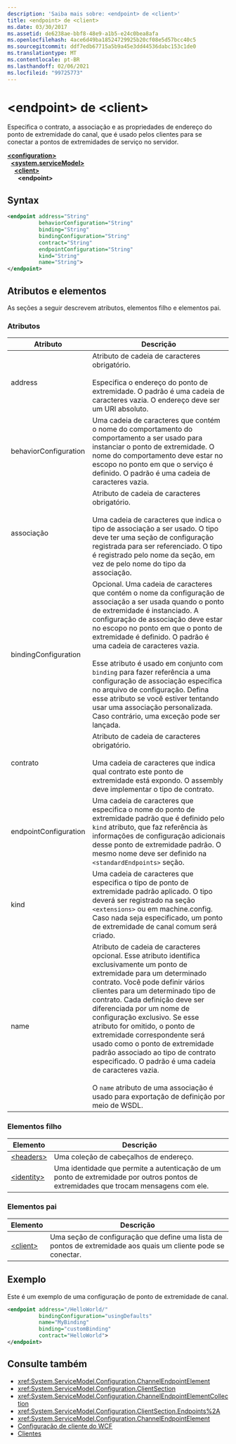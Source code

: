 ```yaml
---
description: 'Saiba mais sobre: <endpoint> de <client>'
title: <endpoint> de <client>
ms.date: 03/30/2017
ms.assetid: de6238ae-bbf8-48e9-a1b5-e24c0bea8afa
ms.openlocfilehash: 4ace6d49ba18524729925b20cf08e5d57bcc40c5
ms.sourcegitcommit: ddf7edb67715a5b9a45e3dd44536dabc153c1de0
ms.translationtype: MT
ms.contentlocale: pt-BR
ms.lasthandoff: 02/06/2021
ms.locfileid: "99725773"
---
```

# <a name="endpoint-of-client"></a>\<endpoint> de \<client>

Especifica o contrato, a associação e as propriedades de endereço do ponto de extremidade do canal, que é usado pelos clientes para se conectar a pontos de extremidades de serviço no servidor.  
  
[**\<configuration>**](../configuration-element.md)\
&nbsp;&nbsp;[**\<system.serviceModel>**](system-servicemodel.md)\
&nbsp;&nbsp;&nbsp;&nbsp;[**\<client>**](client.md)\
&nbsp;&nbsp;&nbsp;&nbsp;&nbsp;&nbsp;**\<endpoint>**  
  
## <a name="syntax"></a>Syntax  
  
```xml  
<endpoint address="String"
          behaviorConfiguration="String"
          binding="String"
          bindingConfiguration="String"
          contract="String"
          endpointConfiguration="String"
          kind="String"
          name="String">
</endpoint>
```  
  
## <a name="attributes-and-elements"></a>Atributos e elementos  

 As seções a seguir descrevem atributos, elementos filho e elementos pai.  
  
### <a name="attributes"></a>Atributos  
  
|Atributo|Descrição|  
|---------------|-----------------|  
|address|Atributo de cadeia de caracteres obrigatório.<br /><br /> Especifica o endereço do ponto de extremidade. O padrão é uma cadeia de caracteres vazia. O endereço deve ser um URI absoluto.|  
|behaviorConfiguration|Uma cadeia de caracteres que contém o nome do comportamento do comportamento a ser usado para instanciar o ponto de extremidade. O nome do comportamento deve estar no escopo no ponto em que o serviço é definido. O padrão é uma cadeia de caracteres vazia.|  
|associação|Atributo de cadeia de caracteres obrigatório.<br /><br /> Uma cadeia de caracteres que indica o tipo de associação a ser usado. O tipo deve ter uma seção de configuração registrada para ser referenciado. O tipo é registrado pelo nome da seção, em vez de pelo nome do tipo da associação.|  
|bindingConfiguration|Opcional. Uma cadeia de caracteres que contém o nome da configuração de associação a ser usada quando o ponto de extremidade é instanciado. A configuração de associação deve estar no escopo no ponto em que o ponto de extremidade é definido. O padrão é uma cadeia de caracteres vazia.<br /><br /> Esse atributo é usado em conjunto com `binding` para fazer referência a uma configuração de associação específica no arquivo de configuração. Defina esse atributo se você estiver tentando usar uma associação personalizada. Caso contrário, uma exceção pode ser lançada.|  
|contrato|Atributo de cadeia de caracteres obrigatório.<br /><br /> Uma cadeia de caracteres que indica qual contrato este ponto de extremidade está expondo. O assembly deve implementar o tipo de contrato.|  
|endpointConfiguration|Uma cadeia de caracteres que especifica o nome do ponto de extremidade padrão que é definido pelo `kind` atributo, que faz referência às informações de configuração adicionais desse ponto de extremidade padrão. O mesmo nome deve ser definido na `<standardEndpoints>` seção.|  
|kind|Uma cadeia de caracteres que especifica o tipo de ponto de extremidade padrão aplicado. O tipo deverá ser registrado na seção `<extensions>` ou em machine.config. Caso nada seja especificado, um ponto de extremidade de canal comum será criado.|  
|name|Atributo de cadeia de caracteres opcional. Esse atributo identifica exclusivamente um ponto de extremidade para um determinado contrato. Você pode definir vários clientes para um determinado tipo de contrato. Cada definição deve ser diferenciada por um nome de configuração exclusivo. Se esse atributo for omitido, o ponto de extremidade correspondente será usado como o ponto de extremidade padrão associado ao tipo de contrato especificado. O padrão é uma cadeia de caracteres vazia.<br /><br /> O `name` atributo de uma associação é usado para exportação de definição por meio de WSDL.|  
  
### <a name="child-elements"></a>Elementos filho  
  
|Elemento|Descrição|  
|-------------|-----------------|  
|[\<headers>](headers.md)|Uma coleção de cabeçalhos de endereço.|  
|[\<identity>](identity.md)|Uma identidade que permite a autenticação de um ponto de extremidade por outros pontos de extremidades que trocam mensagens com ele.|  
  
### <a name="parent-elements"></a>Elementos pai  
  
|Elemento|Descrição|  
|-------------|-----------------|  
|[\<client>](client.md)|Uma seção de configuração que define uma lista de pontos de extremidade aos quais um cliente pode se conectar.|  
  
## <a name="example"></a>Exemplo  

 Este é um exemplo de uma configuração de ponto de extremidade de canal.  
  
```xml  
<endpoint address="/HelloWorld/"
          bindingConfiguration="usingDefaults"
          name="MyBinding"
          binding="customBinding"
          contract="HelloWorld">
</endpoint>
```  
  
## <a name="see-also"></a>Consulte também

- <xref:System.ServiceModel.Configuration.ChannelEndpointElement>
- <xref:System.ServiceModel.Configuration.ClientSection>
- <xref:System.ServiceModel.Configuration.ChannelEndpointElementCollection>
- <xref:System.ServiceModel.Configuration.ClientSection.Endpoints%2A>
- <xref:System.ServiceModel.Configuration.ChannelEndpointElement>
- [Configuração de cliente do WCF](../../../wcf/feature-details/client-configuration.md)
- [Clientes](../../../wcf/feature-details/clients.md)
